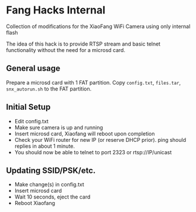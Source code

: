 # Fang Hacks Internal
Collection of modifications for the XiaoFang WiFi Camera using only internal flash

The idea of this hack is to provide RTSP stream and basic telnet functionality without the need for a microsd card.

## General usage

Prepare a microsd card with 1 FAT partition. Copy ```config.txt```, ```files.tar```, ```snx_autorun.sh``` to the FAT partition.

## Initial Setup
 - Edit config.txt
 - Make sure camera is up and running
 - Insert microsd card, Xiaofang will reboot upon completion
 - Check your WiFi router for new IP (or reserve DHCP prior). ping should replies in about 1 minute.
 - You should now be able to telnet to port 2323 or rtsp://IP/unicast

## Updating SSID/PSK/etc.
 - Make change(s) in config.txt
 - Insert microsd card
 - Wait 10 seconds, eject the card
 - Reboot Xiaofang
